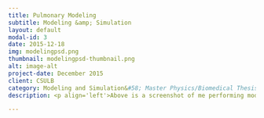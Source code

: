 ```yaml
---
title: Pulmonary Modeling
subtitle: Modeling &amp; Simulation
layout: default
modal-id: 3
date: 2015-12-18
img: modelingpsd.png
thumbnail: modelingpsd-thumbnail.png
alt: image-alt
project-date: December 2015
client: CSULB
category: Modeling and Simulation&#58; Master Physics/Biomedical Thesis
description: <p align='left'>Above is a screenshot of me performing model fitting in MatLab and custom GNUPlots I made using the experimental plethysmograph data and predicted data from one of the models.<br><br>I developed a Fortran program using multiple linear regression to perform parameter estimation on plethysmograph data to find pulmonary compliance, inertance, and resistance of a subject's lung using known models, while performing statistical analysis on said models.<br><br><b>Known Models Tested TODO put equations here</b><br>&#8226; Linear Single Compartment<br>&#8226; Linear Multi Compartment<br>&#8226; Nonlinear Single Compartment - Resistance<br>&#8226; Nonlinear Single Compartment - Elastance<br>&#8226; Nonlinear Single Compartment - Viscoelastance<br><br>Then I performed model fitting of the pulmonary system using Matlab.<br><br><b>STEPWISE MULTIPLE LINEAR REGRESSION MODEL SPECS</b><br>&#8226; Linear<br>&#8226; purequadratic<br>&#8226; quadratic<br><br>Physical models of the lung had three modes of discrimination. The first was whether the model made physical sense &#40;e.g. constitutive parameters are well known and match literature values from experiments&#41;. The second test involved performing statistical analysis on the models. The third concerned seeing how model predictions matched new experimental data.<br><br><b>STATISTICAL ANALYSIS PERFORMED</b><br>&#8226; Standard Deviation and Variance<br>&#8226; Coefficient of Determination<br>&#8226; P-Value<br>&#8226; Akaike Information Criterion Corrected<br>&#8226; Root Mean Squared Error<br>&#8226; Adjusted R-Squared<br>&#8226; F-Stat<br></p>

---
```

